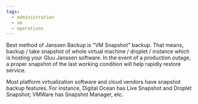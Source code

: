 ```yaml
---
tags:
  - administration
  - vm
  - operations
---
```


Best method of Janssen Backup is "VM Snapshot" backup. That means, backup / take snapshot of whole virtual machine / droplet / instance which is hosting your Gluu Janssen software. In the event of a production outage, a proper snapshot of the last working condition will help rapidly restore service.

Most platform virtualization software and cloud vendors have snapshot backup features. For instance, Digital Ocean has Live Snapshot and Droplet Snapshot; VMWare has Snapshot Manager, etc. 

